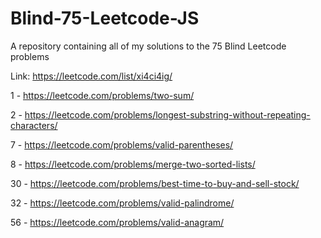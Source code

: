 # Blind-75-Leetcode-JS
A repository containing all of my solutions to the 75 Blind Leetcode problems

Link: https://leetcode.com/list/xi4ci4ig/

1 - https://leetcode.com/problems/two-sum/

2 - https://leetcode.com/problems/longest-substring-without-repeating-characters/

7 - https://leetcode.com/problems/valid-parentheses/

8 - https://leetcode.com/problems/merge-two-sorted-lists/

30 - https://leetcode.com/problems/best-time-to-buy-and-sell-stock/

32 - https://leetcode.com/problems/valid-palindrome/

56 - https://leetcode.com/problems/valid-anagram/
